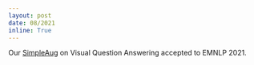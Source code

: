 ```yaml
---
layout: post
date: 08/2021
inline: True
---
```


Our <a href='https://arxiv.org/abs/2109.06122'>SimpleAug</a> on Visual Question Answering accepted to EMNLP 2021.
























